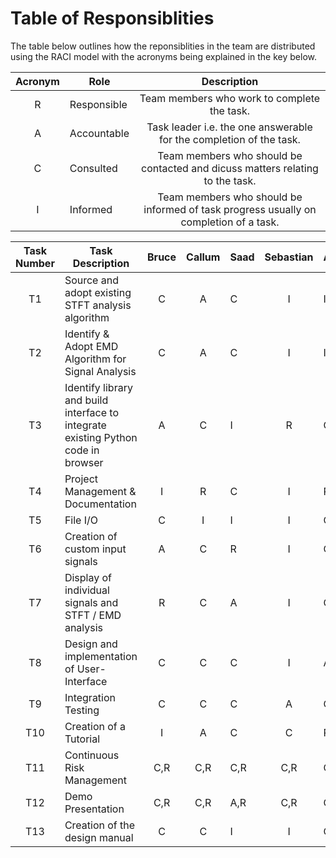 # Table of Responsiblities
The table below outlines how the reponsiblities in the team are distributed using the RACI model with the acronyms being explained in the key below. 

|Acronym|Role|Description|
|:---:|---|:---:|
|R|Responsible|Team members who work to complete the task.|
|A|Accountable|Task leader i.e. the one answerable for the completion of the task.|
|C|Consulted|Team members who should be contacted and dicuss matters relating to the task.|
|I|Informed|Team members who should be informed of task progress usually on completion of a task.|

|Task Number|Task Description|Bruce|Callum|Saad|Sebastian|Abigail|Daniel|
|:---:|---|:---:|:---:|---|:---:|---|:---:|
|T1|Source and adopt existing STFT analysis algorithm|C|A|C|I|I|C|
|T2|Identify & Adopt EMD Algorithm for Signal Analysis|C|A|C|I|I|C|
|T3|Identify library and build interface to integrate existing Python code in browser|A|C|I|R|C|C|
|T4|Project Management & Documentation|I|R|C|I|R|A|
|T5|File I/O|C|I|I|I|C|A|
|T6|Creation of custom input signals|A|C|R|I|C|I|
|T7|Display of individual signals and STFT / EMD analysis|R|C|A|I|C|C|
|T8|Design and implementation of User-Interface|C|C|C|I|A|C|
|T9|Integration Testing|C|C|C|A|C|C|
|T10|Creation of a Tutorial|I|A|C|C|R|I|
|T11|Continuous Risk Management|C,R|C,R|C,R|C,R|C,R|A|
|T12|Demo Presentation|C,R|C,R|A,R|C,R|C,R|C,R|
|T13|Creation of the design manual|C|C|I|I|C|A|
